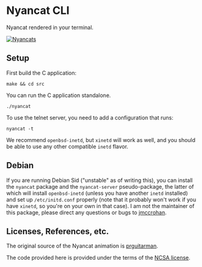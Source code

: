 # Nyancat CLI

Nyancat rendered in your terminal.

[![Nyancats](http://i.imgur.com/snCOQl.png)](http://i.imgur.com/snCOQ.png)

## Setup

First build the C application:

    make && cd src

You can run the C application standalone.

    ./nyancat

To use the telnet server, you need to add a configuration that runs:

    nyancat -t

We recommend `openbsd-inetd`, but `xinetd` will work as well, and you should be able to use any other compatible `inetd` flavor.

## Debian

If you are running Debian Sid ("unstable" as of writing this), you can install the `nyancat` package and the `nyancat-server` pseudo-package, the latter of which will install `openbsd-inetd` (unless you have another `inetd` installed) and set up `/etc/initd.conf` properly (note that it probably won't work if you have `xinetd`, so you're on your own in that case). I am not the maintainer of this package, please direct any questions or bugs to [jmccrohan](https://github.com/jmccrohan).

## Licenses, References, etc.

The original source of the Nyancat animation is [prguitarman](http://www.prguitarman.com/index.php?id=348).

The code provided here is provided under the terms of the [NCSA license](http://en.wikipedia.org/wiki/University_of_Illinois/NCSA_Open_Source_License).
